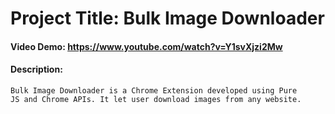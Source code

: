 # Project Title: Bulk Image Downloader
#### Video Demo: https://www.youtube.com/watch?v=Y1svXjzi2Mw
#### Description:
	Bulk Image Downloader is a Chrome Extension developed using Pure
	JS and Chrome APIs. It let user download images from any website.
